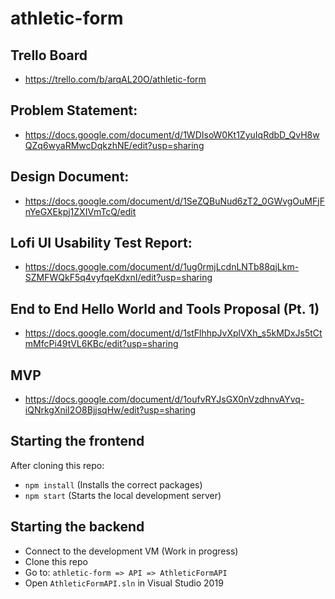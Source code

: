 # athletic-form

## Trello Board

- https://trello.com/b/arqAL20O/athletic-form

## Problem Statement:

- https://docs.google.com/document/d/1WDIsoW0Kt1ZyuIqRdbD_QvH8wQZq6wyaRMwcDqkzhNE/edit?usp=sharing

## Design Document:

- https://docs.google.com/document/d/1SeZQBuNud6zT2_0GWvgOuMFjFnYeGXEkpj1ZXIVmTcQ/edit

## Lofi UI Usability Test Report:

- https://docs.google.com/document/d/1ug0rmjLcdnLNTb88qjLkm-SZMFWQkF5q4vyfqeKdxnI/edit?usp=sharing

## End to End Hello World and Tools Proposal (Pt. 1)

- https://docs.google.com/document/d/1stFlhhpJvXplVXh_s5kMDxJs5tCtmMfcPi49tVL6KBc/edit?usp=sharing

## MVP
- https://docs.google.com/document/d/1oufvRYJsGX0nVzdhnvAYvq-iQNrkgXniI2O8BjjsqHw/edit?usp=sharing


## Starting the frontend
After cloning this repo:
- `npm install` (Installs the correct packages)
- `npm start` (Starts the local development server)

## Starting the backend
- Connect to the development VM (Work in progress)
- Clone this repo
- Go to: `athletic-form => API => AthleticFormAPI`
- Open `AthleticFormAPI.sln` in Visual Studio 2019
